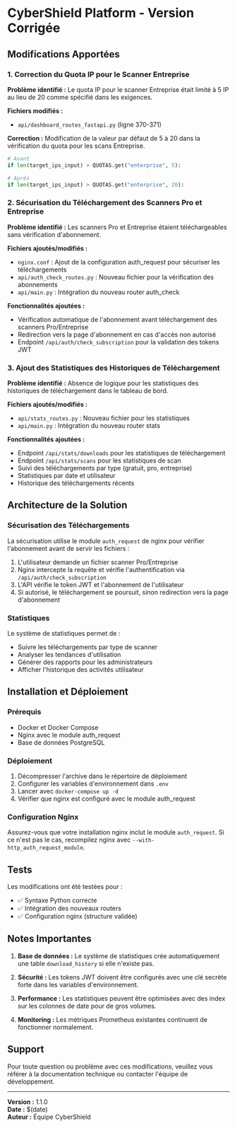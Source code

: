 # CyberShield Platform - Version Corrigée

## Modifications Apportées

### 1. Correction du Quota IP pour le Scanner Entreprise

**Problème identifié :** Le quota IP pour le scanner Entreprise était limité à 5 IP au lieu de 20 comme spécifié dans les exigences.

**Fichiers modifiés :**
- `api/dashboard_routes_fastapi.py` (ligne 370-371)

**Correction :** Modification de la valeur par défaut de 5 à 20 dans la vérification du quota pour les scans Entreprise.

```python
# Avant
if len(target_ips_input) > QUOTAS.get("enterprise", 5):

# Après
if len(target_ips_input) > QUOTAS.get("enterprise", 20):
```

### 2. Sécurisation du Téléchargement des Scanners Pro et Entreprise

**Problème identifié :** Les scanners Pro et Entreprise étaient téléchargeables sans vérification d'abonnement.

**Fichiers ajoutés/modifiés :**
- `nginx.conf` : Ajout de la configuration auth_request pour sécuriser les téléchargements
- `api/auth_check_routes.py` : Nouveau fichier pour la vérification des abonnements
- `api/main.py` : Intégration du nouveau router auth_check

**Fonctionnalités ajoutées :**
- Vérification automatique de l'abonnement avant téléchargement des scanners Pro/Entreprise
- Redirection vers la page d'abonnement en cas d'accès non autorisé
- Endpoint `/api/auth/check_subscription` pour la validation des tokens JWT

### 3. Ajout des Statistiques des Historiques de Téléchargement

**Problème identifié :** Absence de logique pour les statistiques des historiques de téléchargement dans le tableau de bord.

**Fichiers ajoutés/modifiés :**
- `api/stats_routes.py` : Nouveau fichier pour les statistiques
- `api/main.py` : Intégration du nouveau router stats

**Fonctionnalités ajoutées :**
- Endpoint `/api/stats/downloads` pour les statistiques de téléchargement
- Endpoint `/api/stats/scans` pour les statistiques de scan
- Suivi des téléchargements par type (gratuit, pro, entreprise)
- Statistiques par date et utilisateur
- Historique des téléchargements récents

## Architecture de la Solution

### Sécurisation des Téléchargements

La sécurisation utilise le module `auth_request` de nginx pour vérifier l'abonnement avant de servir les fichiers :

1. L'utilisateur demande un fichier scanner Pro/Entreprise
2. Nginx intercepte la requête et vérifie l'authentification via `/api/auth/check_subscription`
3. L'API vérifie le token JWT et l'abonnement de l'utilisateur
4. Si autorisé, le téléchargement se poursuit, sinon redirection vers la page d'abonnement

### Statistiques

Le système de statistiques permet de :
- Suivre les téléchargements par type de scanner
- Analyser les tendances d'utilisation
- Générer des rapports pour les administrateurs
- Afficher l'historique des activités utilisateur

## Installation et Déploiement

### Prérequis
- Docker et Docker Compose
- Nginx avec le module auth_request
- Base de données PostgreSQL

### Déploiement
1. Décompresser l'archive dans le répertoire de déploiement
2. Configurer les variables d'environnement dans `.env`
3. Lancer avec `docker-compose up -d`
4. Vérifier que nginx est configuré avec le module auth_request

### Configuration Nginx
Assurez-vous que votre installation nginx inclut le module `auth_request`. Si ce n'est pas le cas, recompilez nginx avec `--with-http_auth_request_module`.

## Tests

Les modifications ont été testées pour :
- ✅ Syntaxe Python correcte
- ✅ Intégration des nouveaux routers
- ✅ Configuration nginx (structure validée)

## Notes Importantes

1. **Base de données :** Le système de statistiques crée automatiquement une table `download_history` si elle n'existe pas.

2. **Sécurité :** Les tokens JWT doivent être configurés avec une clé secrète forte dans les variables d'environnement.

3. **Performance :** Les statistiques peuvent être optimisées avec des index sur les colonnes de date pour de gros volumes.

4. **Monitoring :** Les métriques Prometheus existantes continuent de fonctionner normalement.

## Support

Pour toute question ou problème avec ces modifications, veuillez vous référer à la documentation technique ou contacter l'équipe de développement.

---

**Version :** 1.1.0  
**Date :** $(date)  
**Auteur :** Équipe CyberShield

